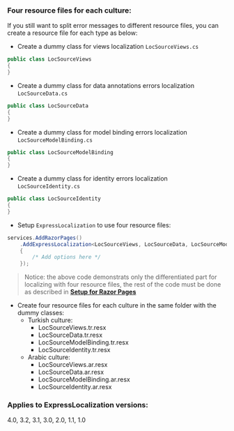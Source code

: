 ### Four resource files for each culture:
If you still want to split error messages to different resource files, you can create a resource file for each type as below:
- Create a dummy class for views localization `LocSourceViews.cs`
````csharp
public class LocSourceViews
{
}
````

- Create a dummy class for data annotations errors localization `LocSourceData.cs`
````csharp
public class LocSourceData
{
}
````

- Create a dummy class for model binding errors localization `LocSourceModelBinding.cs`
````csharp
public class LocSourceModelBinding
{
}
````

- Create a dummy class for identity errors localization `LocSourceIdentity.cs`
````csharp
public class LocSourceIdentity
{
}
````

- Setup `ExpressLocalization` to use four resource files:
````csharp
services.AddRazorPages()
    .AddExpressLocalization<LocSourceViews, LocSourceData, LocSourceModelBinding, LocSourceDataIdentity>(ops => 
    {
        /* Add options here */
    });
````

> Notice: the above code demonstrats only the differentiated part for localizing with four resource files, the rest of the code must be done as described in **[Setup for Razor Pages][1]**


- Create four resource files for each culture in the same folder with the dummy classes:
  - Turkish culture:
    - LocSourceViews.tr.resx
    - LocSourceData.tr.resx
    - LocSourceModelBinding.tr.resx
    - LocSourceIdentity.tr.resx
  - Arabic culture:
    - LocSourceViews.ar.resx
    - LocSourceData.ar.resx
    - LocSourceModelBinding.ar.resx
    - LocSourceIdentity.ar.resx

### Applies to ExpressLocalization versions:
 4.0, 3.2, 3.1, 3.0, 2.0, 1.1, 1.0

[1]:../LazZiya.ExpressLocalization/Setup-for-Razor-Pages.md